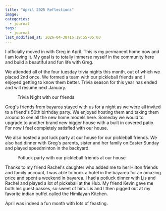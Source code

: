 ```yaml
---
title: "April 2025 Reflections"
image: 
categories:
  - journal
tags:
  - journal
last_modified_at: 2026-04-30T16:19:55-05:00
---
```



I officially moved in with Greg in April. This is my permanent home now and I am loving it. My goal is to totally immerse myself in the community here and build a beautiful and fun life with Greg.

We attended all of the four tuesday trivia nights this month, out of which we placed 2nd once. We formed a team with our pickleball friends and I enjoyed getting to know them better. Trivia season for this year has ended and will resume next January.

<figure class="align-left">
  <a href="#"><img src="{{ '/images/2025-04-trivia.jpg' | absolute_url }}" alt=""></a>
  <figcaption>Trivia Night with our friends</figcaption>
</figure> 


Greg's friends from bayarea stayed with us for a night as we were all invited to a friend's 50th birthday party. We enjoyed hosting them and taking them around to see all the new home models here. Someday we would to upgrade to another brand new bigger house with a built in covered patio. For now I feel completely satisfied with our house.

We also hosted a pot luck party at our house for our pickleball friends. We also had dinner with Greg's parents, sister and her family on Easter Sunday and played speedminton in the backyard. 

<figure class="align-left">
  <a href="#"><img src="{{ '/images/2025-04-potluck-party.jpg' | absolute_url }}" alt=""></a>
  <figcaption>Potluck party with our pickleball friends at our house</figcaption>
</figure> 

Thanks to my friend Rachel's daughter who added me to her Hilton friends and family account, I was able to book a hotel in the bayarea for an amazing price and spent a weekend in bayarea. I had a potluck dinner with Lis and Rachel and played a lot of pickeball at the Hub. My friend Kevin gave me both his guest passes, so sweet of him. Lis and I then pigged out at my favorite indian buffet called the Himilayan Kitchen.

April was indeed a fun month with lots of feasting.

